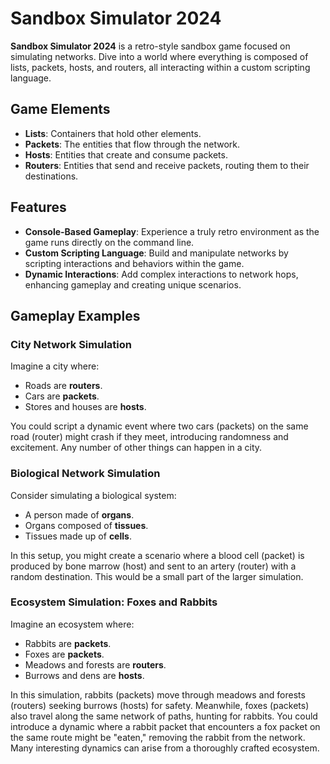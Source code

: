 # Sandbox Simulator 2024

**Sandbox Simulator 2024** is a retro-style sandbox game focused on simulating networks. Dive into a world where everything is composed of lists, packets, hosts, and routers, all interacting within a custom scripting language.

## Game Elements

- **Lists**: Containers that hold other elements.
- **Packets**: The entities that flow through the network.
- **Hosts**: Entities that create and consume packets.
- **Routers**: Entities that send and receive packets, routing them to their destinations.

## Features

- **Console-Based Gameplay**: Experience a truly retro environment as the game runs directly on the command line.
- **Custom Scripting Language**: Build and manipulate networks by scripting interactions and behaviors within the game.
- **Dynamic Interactions**: Add complex interactions to network hops, enhancing gameplay and creating unique scenarios.

## Gameplay Examples

### City Network Simulation
Imagine a city where:
- Roads are **routers**.
- Cars are **packets**.
- Stores and houses are **hosts**.

You could script a dynamic event where two cars (packets) on the same road (router) might crash if they meet, introducing randomness and excitement.
Any number of other things can happen in a city. 

### Biological Network Simulation
Consider simulating a biological system:
- A person made of **organs**.
- Organs composed of **tissues**.
- Tissues made up of **cells**.

In this setup, you might create a scenario where a blood cell (packet) is produced by bone marrow (host) and sent to an artery (router) with a random destination.
This would be a small part of the larger simulation. 

### Ecosystem Simulation: Foxes and Rabbits
Imagine an ecosystem where:
- Rabbits are **packets**.
- Foxes are **packets**.
- Meadows and forests are **routers**.
- Burrows and dens are **hosts**.

In this simulation, rabbits (packets) move through meadows and forests (routers) seeking burrows (hosts) for safety.
Meanwhile, foxes (packets) also travel along the same network of paths, hunting for rabbits. 
You could introduce a dynamic where a rabbit packet that encounters a fox packet on the same route might be "eaten," removing the rabbit from the network. 
Many interesting dynamics can arise from a thoroughly crafted ecosystem.




